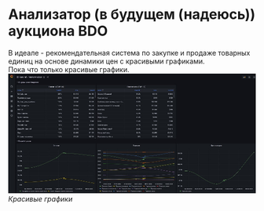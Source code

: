 # Анализатор (в будущем (надеюсь)) аукциона BDO
В идеале - рекомендательная система по закупке и продаже товарных единиц на основе динамики цен с красивыми графиками.  
Пока что только красивые графики.  
![](https://raw.githubusercontent.com/falcevor/market-analyzer/media/images/grafana-demo.jpg)
*Красивые графики*
